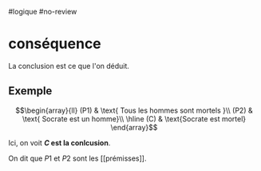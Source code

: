 #logique #no-review 
# conséquence

La conclusion est ce que l'on déduit.

## Exemple

$$\begin{array}{ll}
(P1) & \text{ Tous les hommes sont mortels }\\
(P2) & \text{ Socrate est un homme}\\
\hline
(C) & \text{Socrate est mortel}
\end{array}$$

Ici, on voit **$C$ est la conlcusion**.

On dit que $P1$ et $P2$ sont les [[prémisses]].



